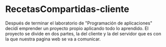 # RecetasCompartidas-cliente
Después de terminar el laboratorio de "Programación de aplicaciones" decidí emprender un proyecto propio aplicando todo lo aprendido.
El proyecto se divide en dos partes, la del cliente y la del servidor que es con la que nuestra pagina web se va a comunicar.
